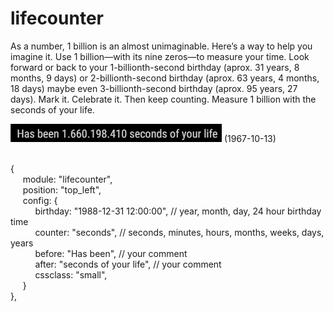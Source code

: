 # lifecounter
As a number, 1 billion is an almost unimaginable. Here’s a way to help you imagine it. Use 1 billion—with its nine zeros—to measure your time. Look forward or back to your 1-billionth-second birthday (aprox. 31 years, 8 months, 9 days) or 2-billionth-second birthday (aprox. 63 years, 4 months, 18 days) maybe even 3-billionth-second birthday (aprox. 95 years, 27 days). Mark it. Celebrate it. Then keep counting. Measure 1 billion with the seconds of your life.

<img src=https://github.com/hangorazvan/MMM-lifecounter/blob/master/preview.png> (1967-10-13)

<br>{
<br>&nbsp;&nbsp;&nbsp;&nbsp;&nbsp;module: "lifecounter",
<br>&nbsp;&nbsp;&nbsp;&nbsp;&nbsp;position: "top_left",
<br>&nbsp;&nbsp;&nbsp;&nbsp;&nbsp;config: {
<br>&nbsp;&nbsp;&nbsp;&nbsp;&nbsp;&nbsp;&nbsp;&nbsp;&nbsp;&nbsp;birthday: "1988-12-31 12:00:00", // year, month, day, 24 hour birthday time
<br>&nbsp;&nbsp;&nbsp;&nbsp;&nbsp;&nbsp;&nbsp;&nbsp;&nbsp;&nbsp;counter: "seconds", // seconds, minutes, hours, months, weeks, days, years
<br>&nbsp;&nbsp;&nbsp;&nbsp;&nbsp;&nbsp;&nbsp;&nbsp;&nbsp;&nbsp;before: "Has been", // your comment
<br>&nbsp;&nbsp;&nbsp;&nbsp;&nbsp;&nbsp;&nbsp;&nbsp;&nbsp;&nbsp;after: "seconds of your life", // your comment
<br>&nbsp;&nbsp;&nbsp;&nbsp;&nbsp;&nbsp;&nbsp;&nbsp;&nbsp;&nbsp;cssclass: "small",
<br>&nbsp;&nbsp;&nbsp;&nbsp;&nbsp;}
<br>},
